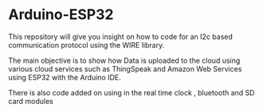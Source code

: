 # Arduino-ESP32

This repository will give you insight on how to code for an I2c based communication protocol using the WIRE library.

The main objective is to show how Data is uploaded to the cloud using various cloud services such as ThingSpeak and 
Amazon Web Services using ESP32 with the Arduino IDE.

There is also code added on using in the real time clock , bluetooth and SD card modules
